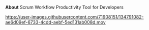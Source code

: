 
**About**
Scrum Workflow Productivity Tool for Developers




https://user-images.githubusercontent.com/71908151/134791082-ae6d09ef-6733-4cdd-aebf-5ed131ab008d.mov





